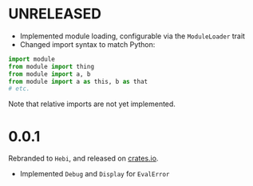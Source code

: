 # UNRELEASED

- Implemented module loading, configurable via the `ModuleLoader` trait
- Changed import syntax to match Python:

```python
import module
from module import thing
from module import a, b
from module import a as this, b as that
# etc.
```

Note that relative imports are not yet implemented.

# 0.0.1

Rebranded to `Hebi`, and released on [crates.io](https://crates.io/).

- Implemented `Debug` and `Display` for `EvalError`
